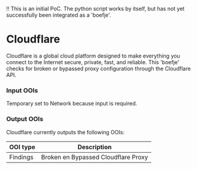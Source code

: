 !! This is an initial PoC. The python script works by itself, but has not yet successfully been integrated as a 'boefje'.

# Cloudflare

Cloudflare is a global cloud platform designed to make everything you connect to the Internet secure, private, fast, and reliable. This 'boefje' checks for broken or bypassed proxy configuration through the Cloudflare API.

### Input OOIs

Temporary set to Network because input is required.

### Output OOIs

Cloudflare currently outputs the following OOIs:

|OOI type|Description|
|---|---|
|Findings|Broken en Bypassed Cloudflare Proxy|
